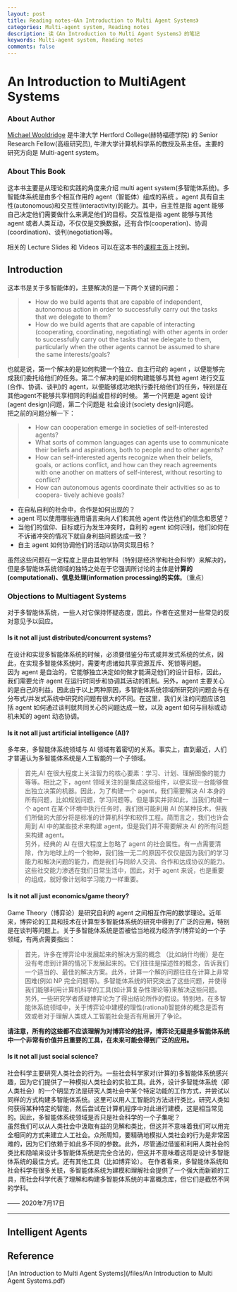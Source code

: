 ```yaml
---
layout: post
title: Reading notes-《An Introduction to Multi Agent Systems》
categories: Multi-agent system, Reading notes
description: 读《An Introduction to Multi Agent Systems》的笔记
keywords: Multi-agent system, Reading notes
comments: false
---    
```


# An Introduction to MultiAgent Systems   

### About Author     

[Michael Wooldridge](http://www.cs.ox.ac.uk/people/michael.wooldridge/) 是牛津大学 Hertford College(赫特福德学院) 的 Senior Research Fellow(高级研究员), 牛津大学计算机科学系的教授及系主任。主要的研究方向是 Multi-agent system。   

### About This Book    
这本书主要是从理论和实践的角度来介绍 multi agent system(多智能体系统)。多智能体系统是由多个相互作用的 agent（智能体）组成的系统 。agent 具有自主性(autonomous)和交互性(interactivity)的能力。其中，自主性是指 agent 能够自己决定他们需要做什么来满足他们的目标。交互性是指 agent 能够与其他 agent 或者人类互动，不仅仅是交换数据，还有合作(cooperation)、协调(coordination)、谈判(negotiation)等。       

相关的 Lecture Slides 和 Videos 可以在这本书的[课程主页](http://www.cs.ox.ac.uk/people/michael.wooldridge/pubs/imas/IMAS2e.html)上找到。
 
## Introduction      

这本书是关于多智能体的，主要解决的是一下两个关键的问题：  

> - How do we build agents that are capable of independent, autonomous action in order to successfully carry out the tasks that we delegate to them?   
> - How do we build agents that are capable of interacting (cooperating, coordinating, negotiating) with other agents in order to successfully carry out the tasks that we delegate to them, particularly when the other agents cannot be assumed to share the same interests/goals? 

也就是说，第一个解决的是如何构建一个独立、自主行动的 agent ，以便能够完成我们委托给他们的任务。第二个解决的是如何构建能够与其他 agent 进行交互(合作、协调、谈判)的 agent，以便能够成功地执行委托给他们的任务，特别是在 其他agent不能够共享相同的利益或目标的时候。
第一个问题是 agent 设计(agent design)问题，第二个问题是 社会设计(society design)问题。   
把之前的问题分解一下：

> - How can cooperation emerge in societies of self-interested agents? 
> - What sorts of common languages can agents use to communicate their beliefs and aspirations, both to people and to other agents? 
> - How can self-interested agents recognize when their beliefs, goals, or actions conflict, and how can they reach agreements with one another on matters of self-interest, without resorting to conflict? 
> - How can autonomous agents coordinate their activities so as to coopera- tively achieve goals?    

- 在自私自利的社会中，合作是如何出现的？
- agent 可以使用哪些通用语言来向人们和其他 agent 传达他们的信念和愿望？   
- 当他们的信仰、目标或行为发生冲突时，自利的 agent 如何识别，他们如何在不诉诸冲突的情况下就自身利益问题达成一致？
- 自主 agent 如何协调他们的活动以协同实现目标？   

虽然这些问题在一定程度上是由其他学科（特别是经济学和社会科学）来解决的，但是多智能体系统领域的独特之处在于它强调所讨论的主体是**计算的(computational)、信息处理(information processing)的实体**。（重点）     

### Objections to Multiagent Systems   

对于多智能体系统，一些人对它保持怀疑态度，因此，作者在这里对一些常见的反对意见予以回应。   

####  Is it not all just distributed/concurrent systems?      

在设计和实现多智能体系统的时候，必须要借鉴分布式或并发式系统的优点，因此，在实现多智能体系统时，需要考虑诸如共享资源互斥、死锁等问题。   
因为 agent 是自治的，它能够独立决定如何做才能满足他们的设计目标，因此，我们需要允许 agent 在运行时同步和协调其活动的机制。另外，agent 主要关心的是自己的利益。因此由于以上两种原因，多智能体系统领域所研究的问题会与在分布式/并发式系统中研究的问题有很大的不同。在这里，我们关注的问题应该包括 agent 如何通过谈判就共同关心的问题达成一致，以及 agent 如何与目标或动机未知的 agent 动态协调。    

#### Is it not all just artificial intelligence (AI)?    

多年来，多智能体系统领域与 AI 领域有着密切的关系。事实上，直到最近，人们才普遍认为多智能体系统是人工智能的一个子领域。     
> 首先,AI 在很大程度上关注智力的核心要素：学习、计划、理解图像的能力等等。相比之下，agent 领域关注的是集成这些组件，以便实现一台能够做出独立决策的机器。因此，为了构建一个 agent，我们需要解决 AI 本身的所有问题，比如规划问题，学习问题等。但是事实并非如此，当我们构建一个 agent 在某个环境中执行任务时，我们很可能利用 AI 的某种技术，但我们所做的大部分将是标准的计算机科学和软件工程。简而言之，我们也许会用到 AI 中的某些技术来构建 agent，但是我们并不需要解决 AI 的所有问题来构建 agent。   
另外，经典的 AI 在很大程度上忽略了 agent 的社会属性。有一点需要清除，作为地球上的一个物种，我们独一无二的原因不仅仅是因为我们的学习能力和解决问题的能力，而是我们与同龄人交流、合作和达成协议的能力。这些社交能力渗透在我们日常生活中，因此，对于 agent 来说，也是重要的组成，就好像计划和学习能力一样重要。

#### Is it not all just economics/game theory?   

Game Theory（博弈论）是研究自利的 agent 之间相互作用的数学理论。近年来，博弈论的工具和技术在计算型多智能体系统的研究中得到了广泛的应用，特别是在谈判等问题上。关于多智能体系统是否被恰当地视为经济学/博弈论的一个子领域，有两点需要指出：
> 首先，许多在博弈论中发展起来的解决方案的概念 （比如纳什均衡）是在没有考虑到计算的情况下发展起来的。它们往往是描述性的概念，告诉我们一个适当的、最佳的解决方案。此外，计算一个解的问题往往在计算上非常困难(例如 NP 完全问题等)。多智能体系统的研究突出了这些问题，并使得我们能够利用计算机科学的工具(如计算复杂性理论等)来解决这些问题。       
> 另外, 一些研究学者质疑博弈论为了得出结论所作的假设。特别地，在多智能体系统领域中，关于博弈论中建模的理性(rational)智能体的概念是否有效或者对于理解人类或人工智能社会是否有用展开了争论。     

**请注意，所有的这些都不应该理解为对博弈论的批评，博弈论无疑是多智能体系统中一个非常有价值并且重要的工具，在未来可能会得到广泛的应用。**    

#### Is it not all just social science?      
 
社会科学主要研究人类社会的行为。一些社会科学家对(计算的)多智能体系统感兴趣，因为它们提供了一种模拟人类社会的实验工具。此外，设计多智能体系统（即人类社会）的一个明显方法是研究人类社会中某个特定功能的工作方式，并尝试以同样的方式构建多智能体系统。这里可以用人工智能的方法进行类比，研究人类如何获得某种特定的智能，然后尝试在计算机程序中对此进行建模，这是相当常见的。因此，多智能体系统领域是否只是社会科学的一个子集呢？      
虽然我们可以从人类社会中汲取有益的见解和类比，但这并不意味着我们可以用完全相同的方式来建立人工社会。众所周知，要精确地模拟人类社会的行为是非常困难的，因为它们依赖于如此多不同的参数。此外，尽管通过借鉴和利用人类社会的类比和隐喻来设计多智能体系统是完全合法的，但这并不意味着这将是设计多智能体系统的最佳方式。还有其他工具（比如博弈论）。 
在作者看来，多智能体系统和社会科学有很多关联，多智能体系统为建模和理解社会提供了一个强大而新颖的工具，而社会科学代表了理解和构建多智能体系统的丰富概念库，但它们是截然不同的学科。

 —— 2020年7月17日  

---   
   
##  Intelligent Agents     




## Reference   
[An Introduction to Multi Agent Systems](/files/An Introduction to Multi Agent Systems.pdf)